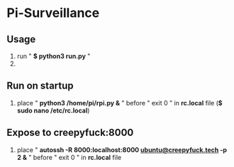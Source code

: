 # Pi-Surveillance

## Usage

1. run " **$ python3 run.py** "
1. 

## Run on startup

1. place " **python3 /home/pi/rpi.py &** " before " exit 0 " in **rc.local** file (**$ sudo nano /etc/rc.local**)

## Expose to creepyfuck:8000

1. place " **autossh -R 8000:localhost:8000 ubuntu@creepyfuck.tech -p 2 &** " before " exit 0 " in **rc.local** file